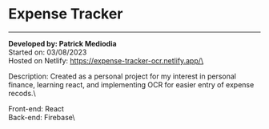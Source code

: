 # Expense Tracker

---

**Developed by: Patrick Mediodia**\
Started on: 03/08/2023\
Hosted on Netlify: https://expense-tracker-ocr.netlify.app/\

Description: Created as a personal project for my interest in personal finance, learning react, and implementing OCR for easier entry of expense recods.\

Front-end: React\
Back-end: Firebase\
